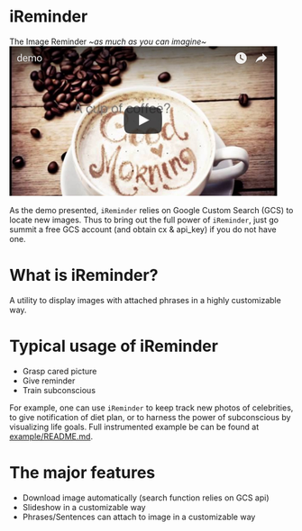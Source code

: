 # iReminder
The Image Reminder
_~as much as you can imagine~_  
<a href="https://youtu.be/iHxrPPUTORY" target="_blank"><img border="0" alt="semile viewer PNG format sample" src="https://raw.githubusercontent.com/r-kan/r-kan.github.io/master/images/iReminder/demo_head.jpg" width="475" height="266"></a>

As the demo presented, `iReminder` relies on Google Custom Search (GCS) to locate new images. Thus to bring out the full power of `iReminder`, just go summit a free GCS account (and obtain cx & api_key) if you do not have one.  

# What is iReminder?
A utility to display images with attached phrases in a highly customizable way.  

# Typical usage of iReminder
* Grasp cared picture  
* Give reminder  
* Train subconscious  

For example, one can use `iReminder` to keep track new photos of celebrities, to give notification of diet plan, or to harness the power of subconscious by visualizing life goals. Full instrumented example be can be found at <a href='https://github.com/r-kan/iReminder/blob/master/example/README.md'>example/README.md</a>.  

# The major features
* Download image automatically (search function relies on GCS api)  
* Slideshow in a customizable way  
* Phrases/Sentences can attach to image in a customizable way  

